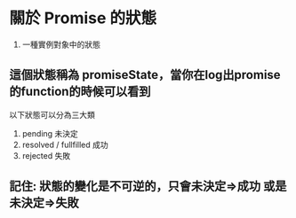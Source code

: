 <!-- 影片第10 https://www.youtube.com/watch?v=2xOrm_m_6bo&list=PLmOn9nNkQxJF-I5BK-wNUnsBkuLXUumhr&index=10 -->

# 關於 Promise 的狀態
1. 一種實例對象中的狀態

## 這個狀態稱為 promiseState，當你在log出promise的function的時候可以看到

以下狀態可以分為三大類
1. pending 未決定
2. resolved / fullfilled 成功
3. rejected 失敗

## 記住: 狀態的變化是不可逆的，只會未決定=>成功 或是 未決定=>失敗

